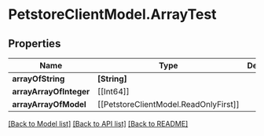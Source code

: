 # PetstoreClientModel.ArrayTest

## Properties
Name | Type | Description | Notes
------------ | ------------- | ------------- | -------------
**arrayOfString** | **[String]** |  | [optional] 
**arrayArrayOfInteger** | [[Int64]] |  | [optional] 
**arrayArrayOfModel** | [[PetstoreClientModel.ReadOnlyFirst]] |  | [optional] 

[[Back to Model list]](../README.md#documentation-for-models) [[Back to API list]](../README.md#documentation-for-api-endpoints) [[Back to README]](../README.md)


